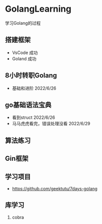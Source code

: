 # GolangLearning

学习Golang的过程

## 搭建框架

- VsCode 成功
- Goland 成功

## 8小时转职Golang

- 基础和进阶 2022/6/26

## go基础语法宝典

- 看到struct 2022/6/26
- 马马虎虎看完，错误处理没看 2022/6/29

## 算法练习

## Gin框架

## 学习项目

- https://github.com/geektutu/7days-golang

## 库学习

1. cobra
